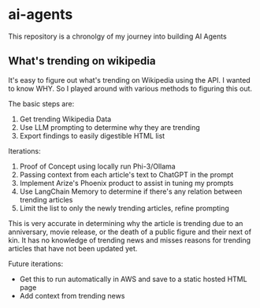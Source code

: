 # ai-agents

This repository is a chronolgy of my journey into building AI Agents

## What's trending on wikipedia

It's easy to figure out what's trending on Wikipedia using the API. I wanted to know WHY. So I played around with various methods to figuring this out.

The basic steps are:

1. Get trending Wikipedia Data
2. Use LLM prompting to determine why they are trending
3. Export findings to easily digestible HTML list

Iterations:

1. Proof of Concept using locally run Phi-3/Ollama
2. Passing context from each article's text to ChatGPT in the prompt
3. Implement Arize's Phoenix product to assist in tuning my prompts
4. Use LangChain Memory to determine if there's any relation between trending articles
5. Limit the list to only the newly trending articles, refine prompting

This is very accurate in determining why the article is trending due to an anniversary, movie release, or the death of a public figure and their next of kin. It has no knowledge of trending news and misses reasons for trending articles that have not been updated yet.

Future iterations:

- Get this to run automatically in AWS and save to a static hosted HTML page
- Add context from trending news
